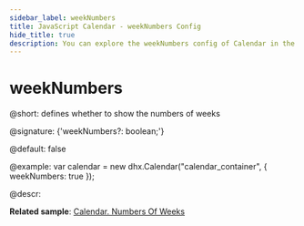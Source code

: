 ```yaml
---
sidebar_label: weekNumbers
title: JavaScript Calendar - weekNumbers Config 
hide_title: true
description: You can explore the weekNumbers config of Calendar in the documentation of the DHTMLX JavaScript UI library. Browse developer guides and API reference, try out code examples and live demos, and download a free 30-day evaluation version of DHTMLX Suite 7.
---
```

 
# weekNumbers

@short: defines whether to show the numbers of weeks

@signature: {'weekNumbers?: boolean;'}

@default: false

@example:
var calendar = new dhx.Calendar("calendar_container", { 
    weekNumbers: true
});

@descr:

**Related sample**: [Calendar. Numbers Of Weeks](https://snippet.dhtmlx.com/9692gk6n)

[comment]: # (@related: calendar/how_to_start.md#initialize-calendar calendar/configuring.md#numbersofweeks)
